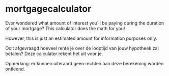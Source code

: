 # mortgagecalculator
Ever wondered what amount of interest you'll be paying during the duration of your mortgage?
This calculator does the math for you!

However, this is just an estimated amount for information purposes only.

Ooit afgevraagd hoeveel rente je over de looptijd van jouw hypotheek zal betalen?
Deze calculator rekent het uit voor je.

Opmerking: er kunnen uiteraard geen rechten aan deze berekening worden ontleend.